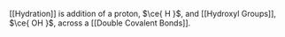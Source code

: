 [[Hydration]] is addition of a proton, $\ce{ H }$, and [[Hydroxyl Groups]], $\ce{ OH }$, across a [[Double Covalent Bonds]].
